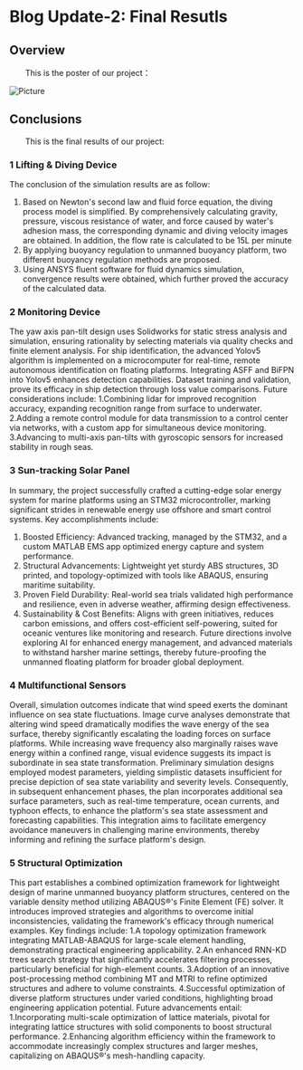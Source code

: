 # Blog Update-2: Final Resutls

## Overview
&emsp;&emsp;This is the poster of our project：

![Picture](https://github.com/SCi-winner/SCI.github.io/blob/main/img/Final.png)

## Conclusions
&emsp;&emsp;This is the final results of our project:
### 1 Lifting & Diving Device
The conclusion of the simulation results are as follow: 
1) Based on Newton's second law and fluid force equation, the diving process model is simplified. By comprehensively calculating gravity, pressure, viscous resistance of water, and force caused by water's adhesion mass, the corresponding dynamic and diving velocity images are obtained. In addition, the flow rate is calculated to be 15L per minute
2) By applying buoyancy regulation to unmanned buoyancy platform, two different buoyancy regulation methods are proposed.
3) Using ANSYS fluent software for fluid dynamics simulation, convergence results were obtained, which further proved the accuracy of the calculated data.
### 2 Monitoring Device
The yaw axis pan-tilt design uses Solidworks for static stress analysis and simulation, ensuring rationality by selecting materials via quality checks and finite element analysis. For ship identification, the advanced Yolov5 algorithm is implemented on a microcomputer for real-time, remote autonomous identification on floating platforms. Integrating ASFF and BiFPN into Yolov5 enhances detection capabilities. Dataset training and validation, prove its efficacy in ship detection through loss value comparisons.
Future considerations include:
1.Combining lidar for improved recognition accuracy, expanding recognition range from surface to underwater.
2.Adding a remote control module for data transmission to a control center via networks, with a custom app for simultaneous device monitoring.
3.Advancing to multi-axis pan-tilts with gyroscopic sensors for increased stability in rough seas.
### 3 Sun-tracking Solar Panel
In summary, the project successfully crafted a cutting-edge solar energy system for marine platforms using an STM32 microcontroller, marking significant strides in renewable energy use offshore and smart control systems. Key accomplishments include:
1. Boosted Efficiency: Advanced tracking, managed by the STM32, and a custom MATLAB EMS app optimized energy capture and system performance.
2. Structural Advancements: Lightweight yet sturdy ABS structures, 3D printed, and topology-optimized with tools like ABAQUS, ensuring maritime suitability.
3. Proven Field Durability: Real-world sea trials validated high performance and resilience, even in adverse weather, affirming design effectiveness.
4. Sustainability & Cost Benefits: Aligns with green initiatives, reduces carbon emissions, and offers cost-efficient self-powering, suited for oceanic ventures like monitoring and research.
Future directions involve exploring AI for enhanced energy management, and advanced materials to withstand harsher marine settings, thereby future-proofing the unmanned floating platform for broader global deployment.
### 4 Multifunctional Sensors
Overall, simulation outcomes indicate that wind speed exerts the dominant influence on sea state fluctuations. Image curve analyses demonstrate that altering wind speed dramatically modifies the wave energy of the sea surface, thereby significantly escalating the loading forces on surface platforms. While increasing wave frequency also marginally raises wave energy within a confined range, visual evidence suggests its impact is subordinate in sea state transformation.
Preliminary simulation designs employed modest parameters, yielding simplistic datasets insufficient for precise depiction of sea state variability and severity levels. Consequently, in subsequent enhancement phases, the plan incorporates additional sea surface parameters, such as real-time temperature, ocean currents, and typhoon effects, to enhance the platform's sea state assessment and forecasting capabilities. This integration aims to facilitate emergency avoidance maneuvers in challenging marine environments, thereby informing and refining the surface platform's design.
### 5 Structural Optimization
This part establishes a combined optimization framework for lightweight design of marine unmanned buoyancy platform structures, centered on the variable density method utilizing ABAQUS®'s Finite Element (FE) solver. It introduces improved strategies and algorithms to overcome initial inconsistencies, validating the framework's efficacy through numerical examples. Key findings include:
1.A topology optimization framework integrating MATLAB-ABAQUS for large-scale element handling, demonstrating practical engineering applicability.
2.An enhanced RNN-KD trees search strategy that significantly accelerates filtering processes, particularly beneficial for high-element counts.
3.Adoption of an innovative post-processing method combining MT and MTRI to refine optimized structures and adhere to volume constraints.
4.Successful optimization of diverse platform structures under varied conditions, highlighting broad engineering application potential.
Future advancements entail:
1.Incorporating multi-scale optimization of lattice materials, pivotal for integrating lattice structures with solid components to boost structural performance.
2.Enhancing algorithm efficiency within the framework to accommodate increasingly complex structures and larger meshes, capitalizing on ABAQUS®'s mesh-handling capacity.
